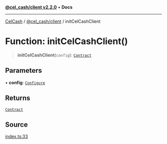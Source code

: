 [**@cel_cash/client v2.2.0**](../README.md) • **Docs**

***

[CelCash](../../../packages.md) / [@cel\_cash/client](../README.md) / initCelCashClient

# Function: initCelCashClient()

> **initCelCashClient**(`config`): [`Contract`](https://pyxlab.github.io/celcash/@cel_cash/core/index)

## Parameters

• **config**: [`Configure`](https://pyxlab.github.io/celcash/@cel_cash/core/index)

## Returns

[`Contract`](https://pyxlab.github.io/celcash/@cel_cash/core/index)

## Source

[index.ts:33](https://github.com/Pyxlab/celcash/blob/f7cdc752c29f8a0dcef033e212602412d2050afc/packages/client/src/index.ts#L33)
